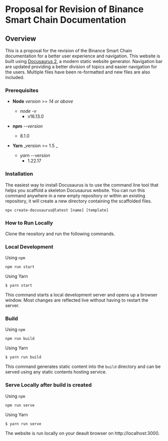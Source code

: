 # Proposal for Revision of Binance Smart Chain Documentation 

## Overview
This is a proposal for the revision of the Binance Smart Chain documentation for a better user experience and navigation. This website is built using [Docusaurus 2](https://docusaurus.io/), a modern static website generator. Navigation bar are updated providing a better division of topics and easier navigation for the users. Multiple files have been re-formatted and new files are also included.

### Prerequisites
  - **Node** _version >= 14 or above_
    - _node -v_
      - v16.13.0
     
  - **npm** _--version_
    - 8.1.0
  
  - **Yarn** _version >= 1.5 _
    - _yarn --version_
      - 1.22.17
    
### Installation

The easiest way to install Docusaurus is to use the command line tool that helps you scaffold a skeleton Docusaurus website. You can run this command anywhere in a new empty repository or within an existing repository, it will create a new directory containing the scaffolded files.

```
npx create-docusaurus@latest [name] [template]
```

### How to Run Locally

Clone the reository and run the following commands.

### Local Development

Using `npm`

```
npm run start 
```

Using Yarn

```
$ yarn start
```

This command starts a local development server and opens up a browser window. Most changes are reflected live without having to restart the server.

### Build

Using `npm`

```
npm run build 
```

Using Yarn

```
$ yarn run build
```

This command generates static content into the `build` directory and can be served using any static contents hosting service.

### Serve Locally after build is created

Using `npm`

```
npm run serve
```

Using Yarn

```
$ yarn run serve
```

The website is run locally on your deault browser on http://localhost:3000.
